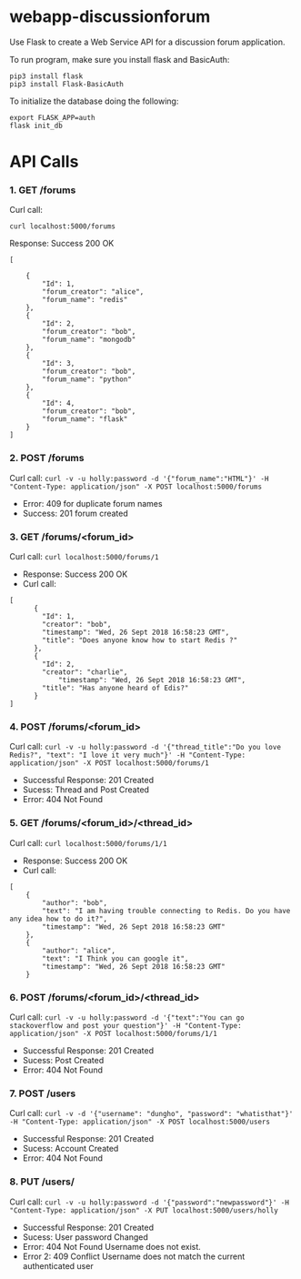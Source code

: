 # webapp-discussionforum

Use Flask to create a Web Service API for a discussion forum application.

To run program, make sure you install flask and BasicAuth:
```
pip3 install flask
pip3 install Flask-BasicAuth
```
To initialize the database doing the following:
```
export FLASK_APP=auth
flask init_db
```


# API Calls

### 1. GET /forums
Curl call:
```
curl localhost:5000/forums
```
Response: Success 200 OK
```
[
	
	{
		"Id": 1,
		"forum_creator": "alice",
		"forum_name": "redis"
	},
	{
		"Id": 2,
		"forum_creator": "bob",
		"forum_name": "mongodb"
	},
	{
		"Id": 3,
		"forum_creator": "bob",
		"forum_name": "python"
	},
	{
		"Id": 4,
		"forum_creator": "bob",
		"forum_name": "flask"
	}
]
```

### 2. POST /forums
Curl call: 
```curl -v -u holly:password -d '{"forum_name":"HTML"}' -H "Content-Type: application/json" -X POST localhost:5000/forums```

+ Error: 409 for duplicate forum names
+ Success: 201 forum created

### 3.  GET /forums/<forum_id>
Curl call: 
```curl localhost:5000/forums/1```
+ Response: Success 200 OK
+ Curl call: 
```
[
	  {
	    "Id": 1,
	    "creator": "bob",
   	    "timestamp": "Wed, 26 Sept 2018 16:58:23 GMT",
	    "title": "Does anyone know how to start Redis ?"
	  },
	  {
	    "Id": 2,
	    "creator": "charlie",  
    	    "timestamp": "Wed, 26 Sept 2018 16:58:23 GMT",
	    "title": "Has anyone heard of Edis?"
	  }
]
```
### 4.  POST /forums/<forum_id>
Curl call: 
```curl -v -u holly:password -d '{"thread_title":"Do you love Redis?", "text": "I love it very much"}' -H "Content-Type: application/json" -X POST localhost:5000/forums/1```

+ Successful Response: 201 Created
+ Sucess: Thread and Post Created
+ Error: 404 Not Found

### 5.  GET /forums/<forum_id>/<thread_id>
Curl call: 
```curl localhost:5000/forums/1/1```
+ Response: Success 200 OK
+ Curl call: 
```
[
	{
	    "author": "bob",
	    "text": "I am having trouble connecting to Redis. Do you have any idea how to do it?",
	    "timestamp": "Wed, 26 Sept 2018 16:58:23 GMT"  
	},
	{
	    "author": "alice",
	    "text": "I Think you can google it",
	    "timestamp": "Wed, 26 Sept 2018 16:58:23 GMT"  
	}
```
### 6. POST /forums/<forum_id>/<thread_id>
Curl call: 
```curl -v -u holly:password -d '{"text":"You can go stackoverflow and post your question"}' -H "Content-Type: application/json" -X POST localhost:5000/forums/1/1```

+ Successful Response: 201 Created
+ Sucess: Post Created
+ Error: 404 Not Found

### 7.  POST /users
Curl call: 
```curl -v -d '{"username": "dungho", "password": "whatisthat"}' -H "Content-Type: application/json" -X POST localhost:5000/users```

+ Successful Response: 201 Created
+ Sucess: Account Created
+ Error: 404 Not Found

### 8. PUT /users/<username>
Curl call: 
```curl -v -u holly:password -d '{"password":"newpassword"}' -H "Content-Type: application/json" -X PUT localhost:5000/users/holly```

+ Successful Response: 201 Created
+ Sucess: User password Changed
+ Error: 404 Not Found Username does not exist.
+ Error 2: 409 Conflict Username does not match the current authenticated user
